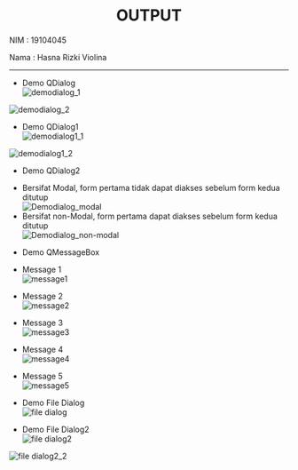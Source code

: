 <h1 align="center">OUTPUT</h1>
NIM  : 19104045<br>

Nama : Hasna Rizki Violina
<hr>

* Demo QDialog <br>
![demodialog_1](https://user-images.githubusercontent.com/72425456/124148741-21c0fc80-daba-11eb-919d-edde19e77acf.png)

![demodialog_2](https://user-images.githubusercontent.com/72425456/124148704-1a99ee80-daba-11eb-8932-9573a6a44b3f.png)

* Demo QDialog1 <br>
![demodialog1_1](https://user-images.githubusercontent.com/72425456/124148716-1cfc4880-daba-11eb-9c5a-741065da3bc9.png)

![demodialog1_2](https://user-images.githubusercontent.com/72425456/124148718-1cfc4880-daba-11eb-8ebf-0ade198710b1.png)

* Demo QDialog2 <br>
- Bersifat Modal, form pertama tidak dapat diakses sebelum form kedua ditutup <br>
![Demodialog_modal](https://user-images.githubusercontent.com/72425456/124148711-1bcb1b80-daba-11eb-8820-c4af9193969e.png)
- Bersifat non-Modal, form pertama dapat diakses sebelum form kedua ditutup <br>
![Demodialog_non-modal](https://user-images.githubusercontent.com/72425456/124148715-1c63b200-daba-11eb-8360-71bd52720b61.png)

* Demo QMessageBox <br>
- Message 1 <br>
![message1](https://user-images.githubusercontent.com/72425456/124148728-1f5ea280-daba-11eb-94e4-854fb4a7d397.png)

- Message 2 <br>
![message2](https://user-images.githubusercontent.com/72425456/124148730-1ff73900-daba-11eb-96d1-d96772cb58f4.png)

- Message 3 <br>
![message3](https://user-images.githubusercontent.com/72425456/124148732-208fcf80-daba-11eb-9b38-9a8a86d1b9b2.png)

- Message 4 <br>
![message4](https://user-images.githubusercontent.com/72425456/124148735-208fcf80-daba-11eb-8946-a946d83eec21.png)

- Message 5 <br>
![message5](https://user-images.githubusercontent.com/72425456/124148738-21286600-daba-11eb-87e5-388b098001f8.png)

* Demo File Dialog <br>
![file dialog](https://user-images.githubusercontent.com/72425456/124148720-1d94df00-daba-11eb-8869-3748d39838ba.png)

* Demo File Dialog2 <br>
![file dialog2](https://user-images.githubusercontent.com/72425456/124148724-1e2d7580-daba-11eb-9bf6-ee908685c27d.png)

![file dialog2_2](https://user-images.githubusercontent.com/72425456/124148727-1ec60c00-daba-11eb-8115-5d663d39ac29.png)
